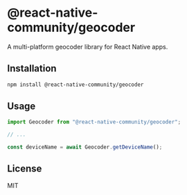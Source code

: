 # @react-native-community/geocoder

A multi-platform geocoder library for React Native apps.

## Installation

```sh
npm install @react-native-community/geocoder
```

## Usage

```js
import Geocoder from "@react-native-community/geocoder";

// ...

const deviceName = await Geocoder.getDeviceName();
```

## License

MIT
